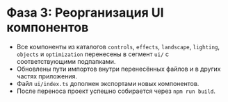 # Фаза 3: Реорганизация UI компонентов

- Все компоненты из каталогов `controls`, `effects`, `landscape`, `lighting`, `objects` и `optimization` перенесены в сегмент `ui/` с соответствующими подпапками.
- Обновлены пути импортов внутри перенесённых файлов и в других частях приложения.
- Файл `ui/index.ts` дополнен экспортами новых компонентов.
- После переноса проект успешно собирается через `npm run build`.
